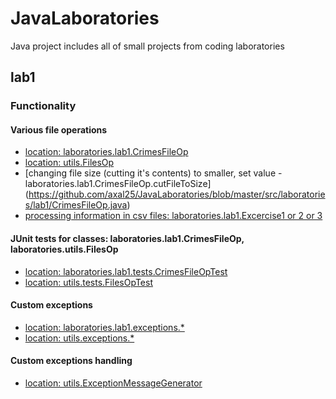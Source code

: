 # JavaLaboratories
Java project includes all of small projects from coding laboratories

## lab1
### Functionality
#### Various file operations 
* [location: laboratories.lab1.CrimesFileOp](https://github.com/axal25/JavaLaboratories/blob/master/src/laboratories/lab1/CrimesFileOp.java)
* [location: utils.FilesOp](https://github.com/axal25/JavaLaboratories/blob/master/src/utils/FilesOp.java)
* [changing file size (cutting it's contents) to smaller, set value - laboratories.lab1.CrimesFileOp.cutFileToSize] (https://github.com/axal25/JavaLaboratories/blob/master/src/laboratories/lab1/CrimesFileOp.java)
* [processing information in csv files: laboratories.lab1.Excercise1 or 2 or 3](https://github.com/axal25/JavaLaboratories/tree/master/src/laboratories/lab1)
#### JUnit tests for classes: laboratories.lab1.CrimesFileOp, laboratories.utils.FilesOp 
* [location: laboratories.lab1.tests.CrimesFileOpTest](https://github.com/axal25/JavaLaboratories/blob/master/src/laboratories/lab1/tests/CrimesFileOpTest.java)
* [location: utils.tests.FilesOpTest](https://github.com/axal25/JavaLaboratories/blob/master/src/utils/tests/FilesOpTest.java)
#### Custom exceptions
* [location: laboratories.lab1.exceptions.*](https://github.com/axal25/JavaLaboratories/tree/master/src/laboratories/lab1/exceptions)
* [location: utils.exceptions.*](https://github.com/axal25/JavaLaboratories/tree/master/src/utils/exceptions)
#### Custom exceptions handling
* [location: utils.ExceptionMessageGenerator](https://github.com/axal25/JavaLaboratories/blob/master/src/utils/ExceptionMessageGenerator.java)


